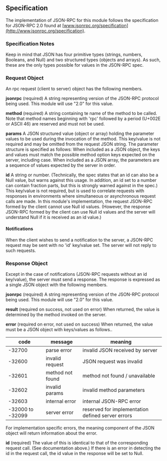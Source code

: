 
Specification
-------------

The implementation of JSON-RPC for this module follows the specification for JSON-RPC 2.0 found at
[www.jsonrpc.org/specification](http://www.jsonrpc.org/specification).


### Specification Notes

Keep in mind that JSON has four primitive types (strings, numbers, Booleans, and Null) and two
structured types (objects and arrays). As such, these are the only types possible for values in the
JSON-RPC spec.

### Request Object

An rpc request (client to server) object has the following members.

**jsonrpc** (required) A string representing version of the JSON-RPC protocol being used. This
module will use "2.0" for this value.

**method** (required) A string containing te name of the method to be called. Note that method names
beginning with 'rpc' followed by a period (U+002E or ASCII 46) are reserved and must not be used.

**params** A JSON structured value (object or array) holding the parameter values to be used during
the invocation of the method. This key/value is not required and may be omitted from the request
JSON string. The parameter structure is specified as follows: When included as a JSON object, the
keys and values must match the possible method option keys expected on the server, including case.
When included as a JSON array, the parameters are a sequence of values expected by the server in
order.

**id** A string or number. (Technically, the spec states that an id can also be a Null value, but
warns against this usage. In addition, an id set to a number can contain fraction parts, but this is
strongly warned against in the spec.) This key/value is not required, but is used to correlate
requests with responses in environments where simultaneous or asynchronous request calls are made.
In this module's implementation, the request JSON-RPC formed by the client cannot use Null id
values. (However, the response JSON-RPC formed by the client can use Null id values and the server
will understand Null if it is received as an id value.)

#### Notifications

When the client wishes to send a notification to the server, a JSON-RPC request may be sent with no
'id' key/value set. The server will not reply to such requests.

### Response Object

Except in the case of notifications (JSON-RPC requests without an id key/value), the server must
send a response. The response is expressed as a single JSON object with the following members.

**jsonrpc** (required) A string representing version of the JSON-RPC protocol being used. This
module will use "2.0" for this value.

**result** (required on success, not used on error) When returned, the value is determined by the
method invoked on the server.

**error** (required on error, not used on success) When returned, the value must be a JSON object
with keys/values as follows..

| **code**         | **message**      | **meaning**                                       |
| ---------------- | ---------------- | ------------------------------------------------- |
| -32700           | parse error      | invalid JSON received by server                   |
| -32600           | invalid request  | JSON request was invalid                          |
| -32601           | method not found | method not found / unavailable                    |
| -32602           | invalid params   | invalid method parameters                         |
| -32603           | internal error   | internal JSON-RPC error                           |
| -32000 to -32099 | server error     | reserved for implementation defined server errors |

For implementation specific errors, the meaning component of the JSON object will return information
about the error.

**id** (required) The value of this is identical to that of the corresponding request call. (See
documentation above.) If there is an error in detecting the id in the request call, the id value in
the response will be set to Null.





